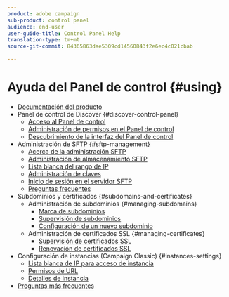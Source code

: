 ```yaml
---
product: adobe campaign
sub-product: control panel
audience: end-user
user-guide-title: Control Panel Help
translation-type: tm+mt
source-git-commit: 84365863dae5309cd14560843f2e6ec4c021cbab

---
```



# Ayuda del Panel de control {#using}

+ [Documentación del producto](control-panel-home.md)
+ Panel de control de Discover {#discover-control-panel}
   + [Acceso al Panel de control](discover/using/accessing-control-panel.md)
   + [Administración de permisos en el Panel de control](discover/using/managing-permissions.md)
   + [Descubrimiento de la interfaz del Panel de control](discover/using/discovering-the-interface.md)
+ Administración de SFTP {#sftp-management}
   + [Acerca de la administración SFTP](sftp/using/about-sftp-management.md)
   + [Administración de almacenamiento SFTP](sftp/using/sftp-storage-management.md)
   + [Lista blanca del rango de IP](sftp/using/ip-range-whitelisting.md)
   + [Administración de claves](sftp/using/key-management.md)
   + [Inicio de sesión en el servidor SFTP](sftp/using/logging-into-sftp-server.md)
   + [Preguntas frecuentes](sftp/using/common-questions.md)
+ Subdominios y certificados {#subdomains-and-certificates}
   + Administración de subdominios {#managing-subdomains}
      + [Marca de subdominios](subdomains-certificates/using/subdomains-branding.md)
      + [Supervisión de subdominios](subdomains-certificates/using/monitoring-subdomains.md)
      + [Configuración de un nuevo subdominio](subdomains-certificates/using/setting-up-new-subdomain.md)
   + Administración de certificados SSL {#managing-certificates}
      + [Supervisión de certificados SSL](subdomains-certificates/using/monitoring-ssl-certificates.md)
      + [Renovación de certificados SSL](subdomains-certificates/using/renewing-subdomain-certificate.md)
+ Configuración de instancias (Campaign Classic) {#instances-settings}
   + [Lista blanca de IP para acceso de instancia](instances-settings/using/ip-whitelisting-instance-access.md)
   + [Permisos de URL](instances-settings/using/url-permissions.md)
   + [Detalles de instancia](instances-settings/using/instance-details.md)
+ [Preguntas más frecuentes](faq.md)
